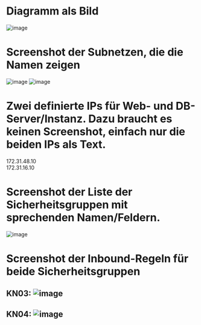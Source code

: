 # **Diagramm als Bild**
![image](https://github.com/user-attachments/assets/69e1ec83-a4cd-4953-a99e-8c5b8b10562c)


# Screenshot der Subnetzen, die die Namen zeigen

![image](https://github.com/user-attachments/assets/e591eed5-85a1-41a0-86ab-ddb73e0fe46d)
![image](https://github.com/user-attachments/assets/612257df-f1b2-4934-973b-b2b24f3c169f)

# Zwei definierte IPs für Web- und DB-Server/Instanz. Dazu braucht es keinen Screenshot, einfach nur die beiden IPs als Text.
172.31.48.10 <br>
172.31.16.10

# Screenshot der Liste der Sicherheitsgruppen mit sprechenden Namen/Feldern. 
![image](https://github.com/user-attachments/assets/192a48f8-2be7-43e1-ab47-cea83edcd439)

# Screenshot der Inbound-Regeln für beide Sicherheitsgruppen
## KN03: ![image](https://github.com/user-attachments/assets/5c608f17-9528-4c9b-a1f4-d64976267dfc)

## KN04: ![image](https://github.com/user-attachments/assets/99325564-6e1d-4bc0-b12f-3b04f688ad68)
